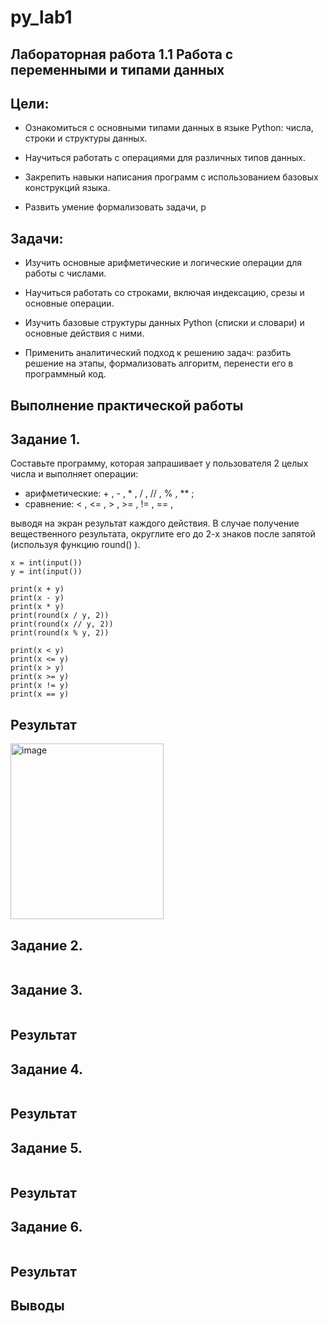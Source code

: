 # py_lab1
## Лабораторная работа 1.1 Работа с переменными и типами данных
## Цели:
- Ознакомиться с основными типами данных в языке Python: числа, строки и
структуры данных.

- Научиться работать с операциями для различных типов данных.

- Закрепить навыки написания программ с использованием базовых
конструкций языка.

- Развить умение формализовать задачи, р


## Задачи:

- Изучить основные арифметические и логические операции для работы с
числами.

- Научиться работать со строками, включая индексацию, срезы и основные
операции.

- Изучить базовые структуры данных Python (списки и словари) и основные
действия с ними.

- Применить аналитический подход к решению задач: разбить решение на
этапы, формализовать алгоритм, перенести его в программный код.


## Выполнение практической работы


## Задание 1.

Составьте программу, которая запрашивает у пользователя 2 целых числа
и выполняет операции:
- арифметические: + , - , * , / , // , % , ** ;
- сравнение: < , <= , > , >= , != , == ,
  
выводя на экран результат каждого действия. В случае получение вещественного
результата, округлите его до 2-х знаков после запятой (используя
функцию round() ).

````
x = int(input())
y = int(input())

print(x + y)
print(x - y)
print(x * y)
print(round(x / y, 2))
print(round(x // y, 2))
print(round(x % y, 2))

print(x < y)
print(x <= y)
print(x > y)
print(x >= y)
print(x != y)
print(x == y)
````
## Результат
<img width="245" height="281" alt="image" src="https://github.com/user-attachments/assets/bf17d3fc-8466-4309-a72b-fb16af974ba3" />


## Задание 2. 
````

````

## Задание 3. 
````
````
## Результат




## Задание 4. 
````

````

## Результат

## Задание 5.
````
````
## Результат



## Задание 6.  
````

````

## Результат

## Выводы
